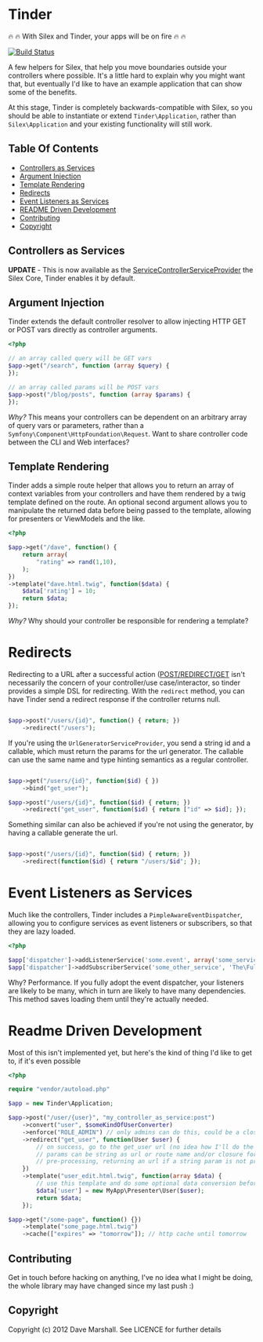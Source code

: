 Tinder
======

:fire: :fire: With Silex and Tinder, your apps will be on fire :fire: :fire:

[![Build Status](https://travis-ci.org/davedevelopment/tinder.png)](https://travis-ci.org/davedevelopment/tinder)

A few helpers for Silex, that help you move boundaries outside your controllers
where possible. It's a little hard to explain why you might want that, but
eventually I'd like to have an example application that can show some of the
benefits. 

At this stage, Tinder is completely backwards-compatible with
Silex, so you should be able to instantiate or extend `Tinder\Application`,
rather than `Silex\Application` and your existing functionality will still work.

## Table Of Contents ##

* [Controllers as Services](#controllers-as-services)
* [Argument Injection](#argument-injection)
* [Template Rendering](#template-rendering)
* [Redirects](#redirects)
* [Event Listeners as Services](#event-listeners-as-services)
* [README Driven Development](#readme-driven-development)
* [Contributing](#contributing)
* [Copyright](#copyright)

## Controllers as Services ##

**UPDATE** - This is now available as the
[ServiceControllerServiceProvider](http://silex.sensiolabs.org/doc/providers/service_controller.html)
the Silex Core, Tinder enables it by default.

## Argument Injection ##

Tinder extends the default controller resolver to allow injecting HTTP GET or POST
vars directly as controller arguments.

``` php
<?php

// an array called query will be GET vars
$app->get("/search", function (array $query) {
});

// an array called params will be POST vars
$app->post("/blog/posts", function (array $params) {
});

```

*Why?* This means your controllers can be dependent on an arbitrary array of query vars or
parameters, rather than a `Symfony\Component\HttpFoundation\Request`. Want to
share controller code between the CLI and Web interfaces? 

## Template Rendering ##

Tinder adds a simple route helper that allows you to return an array of context
variables from your controllers and have them rendered by a twig template
defined on the route. An optional second argument allows you to manipulate the
returned data before being passed to the template, allowing for presenters or
ViewModels and the like.

``` php
<?php

$app->get("/dave", function() {
    return array(
        "rating" => rand(1,10),
    );
})
->template("dave.html.twig", function($data) {
    $data['rating'] = 10;
    return $data;
});

```

*Why?* Why should your controller be responsible for rendering a template? 

Redirects
=========

Redirecting to a URL after a successful action
([POST/REDIRECT/GET](http://en.wikipedia.org/wiki/Post/Redirect/Get) isn't
necessarily the concern of your controller/use case/interactor, so tinder
provides a simple DSL for redirecting.  With the `redirect` method, you can have
Tinder send a redirect response if the controller returns null.

``` php

$app->post("/users/{id}", function() { return; })
    ->redirect("/users");

```

If you're using the `UrlGeneratorServiceProvider`, you send a string id and a
callable, which must return the params for the url generator. The callable can
use the same name and type hinting semantics as a regular controller.

``` php

$app->get("/users/{id}", function($id) { })
    ->bind("get_user");

$app->post("/users/{id}", function($id) { return; })
    ->redirect("get_user", function($id) { return ["id" => $id]; });

```

Something similar can also be achieved if you're not using the generator, by
having a callable generate the url.

``` php

$app->post("/users/{id}", function($id) { return; })
    ->redirect(function($id) { return "/users/$id"; });

```


Event Listeners as Services
===========================

Much like the controllers, Tinder includes a `PimpleAwareEventDispatcher`,
allowing you to configure services as event listeners or subscribers, so that
they are lazy loaded.

``` php
<?php

$app['dispatcher']->addListenerService('some.event', array('some_service_name', 'someMethod'));
$app['dispatcher']->addSubscriberService('some_other_service', 'The\Fully\Qualified\ClassName\Of\That\Service');

```

Why? Performance. If you fully adopt the event dispatcher, your listeners are
likely to be many, which in turn are likely to have many dependencies. This
method saves loading them until they're actually needed.

Readme Driven Development
=========================

Most of this isn't implemented yet, but here's the kind of thing I'd like to get
to, if it's even possible

``` php
<?php

require "vendor/autoload.php"

$app = new Tinder\Application;

$app->post("/user/{user}", "my_controller_as_service:post")
    ->convert("user", $someKindOfUserConverter) 
    ->enforce("ROLE_ADMIN") // only admins can do this, could be a closure with true/false return or throw
    ->redirect("get_user", function(User $user) {
        // on success, go to the get_user url (no idea how I'll do the params yet)
        // params can be string as url or route name and/or closure for
        // pre-processing, returning an url if a string param is not present
    }) 
    ->template("user_edit.html.twig", function(array $data) { 
        // use this template and do some optional data conversion beforehand 
        $data['user'] = new MyApp\Presenter\User($user);
        return $data;
    });

$app->get("/some-page", function() {})
    ->template("some_page.html.twig")
    ->cache(["expires" => "tomorrow"]); // http cache until tomorrow

```

Contributing
------------

Get in touch before hacking on anything, I've no idea what I might be doing, the
whole library may have changed since my last push :)

Copyright
---------

Copyright (c) 2012 Dave Marshall. See LICENCE for further details

